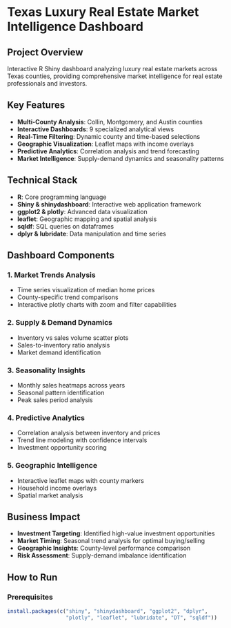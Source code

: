 # Texas Luxury Real Estate Market Intelligence Dashboard
## Project Overview
Interactive R Shiny dashboard analyzing luxury real estate markets across Texas counties, providing comprehensive market intelligence for real estate professionals and investors.

## Key Features
- **Multi-County Analysis**: Collin, Montgomery, and Austin counties
- **Interactive Dashboards**: 9 specialized analytical views
- **Real-Time Filtering**: Dynamic county and time-based selections
- **Geographic Visualization**: Leaflet maps with income overlays
- **Predictive Analytics**: Correlation analysis and trend forecasting
- **Market Intelligence**: Supply-demand dynamics and seasonality patterns

## Technical Stack
- **R**: Core programming language
- **Shiny & shinydashboard**: Interactive web application framework
- **ggplot2 & plotly**: Advanced data visualization
- **leaflet**: Geographic mapping and spatial analysis
- **sqldf**: SQL queries on dataframes
- **dplyr & lubridate**: Data manipulation and time series

## Dashboard Components

### 1. Market Trends Analysis
- Time series visualization of median home prices
- County-specific trend comparisons
- Interactive plotly charts with zoom and filter capabilities

### 2. Supply & Demand Dynamics
- Inventory vs sales volume scatter plots
- Sales-to-inventory ratio analysis
- Market demand identification

### 3. Seasonality Insights
- Monthly sales heatmaps across years
- Seasonal pattern identification
- Peak sales period analysis

### 4. Predictive Analytics
- Correlation analysis between inventory and prices
- Trend line modeling with confidence intervals
- Investment opportunity scoring

### 5. Geographic Intelligence
- Interactive leaflet maps with county markers
- Household income overlays
- Spatial market analysis

## Business Impact
- **Investment Targeting**: Identified high-value investment opportunities
- **Market Timing**: Seasonal trend analysis for optimal buying/selling
- **Geographic Insights**: County-level performance comparison
- **Risk Assessment**: Supply-demand imbalance identification

## How to Run

### Prerequisites
```r
install.packages(c("shiny", "shinydashboard", "ggplot2", "dplyr", 
                   "plotly", "leaflet", "lubridate", "DT", "sqldf"))
